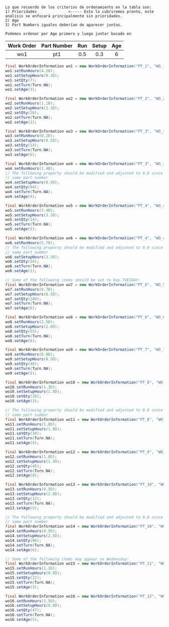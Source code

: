     Lo que recuerdo de los criterios de ordenamiento en la tabla son:
    1) Prioridades              <----- Esto lo cubriremos pronto, este análisis se enfocará principalmente sin prioridades.
    2) Age
    3) Part Numbers iguales deberían de aparecer juntas. 

    Podemos ordenar por Age primero y luego juntar basado en 

|Work Order|Part Number|Run|Setup|Age|
|:----------:|:-----:|:---:|:-----:|:---:|
|wo1       | pt1       |0.5|0.3|6|

```java
final WorkOrderInformation wo1 = new WorkOrderInformation("PT_1", "WO_1");
wo1.setRunHours(4.2D);
wo1.setSetupHours(0.3D);
wo1.setQty(7);
wo1.setTurn(Turn.NA);
wo1.setAge(3);
```

```java
final WorkOrderInformation wo2 = new WorkOrderInformation("PT_2", "WO_2");
wo2.setRunHours(1.1D);
wo2.setSetupHours(2.3D);
wo2.setQty(20);
wo2.setTurn(Turn.NA);
wo2.setAge(2);
```

```java
final WorkOrderInformation wo3 = new WorkOrderInformation("PT_3", "WO_3");
wo3.setRunHours(0.2D);
wo3.setSetupHours(0.5D);
wo3.setQty(14);
wo3.setTurn(Turn.NA);
wo3.setAge(6);
```

```java
final WorkOrderInformation wo4 = new WorkOrderInformation("PT_3", "WO_3");
wo4.setRunHours(1.4D);
// The following property should be modified and adjusted to 0.0 since the previous item shares the
// same part number
wo4.setSetupHours(0.5D);
wo4.setQty(94);
wo4.setTurn(Turn.NA);
wo4.setAge(4);
```

```java
final WorkOrderInformation wo5 = new WorkOrderInformation("PT_4", "WO_4");
wo5.setRunHours(3.4D);
wo5.setSetupHours(3.3D);
wo5.setQty(14);
wo5.setTurn(Turn.NA);
wo5.setAge(5);
```

```java
final WorkOrderInformation wo6 = new WorkOrderInformation("PT_4", "WO_4");
wo6.setRunHours(5.7D);
// The following property should be modified and adjusted to 0.0 since the previous item shares the
// same part number
wo6.setSetupHours(3.3D);
wo6.setQty(24);
wo6.setTurn(Turn.NA);
wo6.setAge(1);
```

```java
// Some of the following items should be set to Day.TUESDAY:
final WorkOrderInformation wo7 = new WorkOrderInformation("PT_5", "WO_5");
wo7.setRunHours(0.7D);
wo7.setSetupHours(0.5D);
wo7.setQty(240);
wo7.setTurn(Turn.NA);
wo7.setAge(6);
```

```java
final WorkOrderInformation wo8 = new WorkOrderInformation("PT_6", "WO_6");
wo8.setRunHours(2.5D);
wo8.setSetupHours(2.0D);
wo8.setQty(55);
wo8.setTurn(Turn.NA);
wo8.setAge(8);
```

```java
final WorkOrderInformation wo9 = new WorkOrderInformation("PT_7", "WO_7");
wo9.setRunHours(0.8D);
wo9.setSetupHours(0.5D);
wo9.setQty(40);
wo9.setTurn(Turn.NA);
wo9.setAge(5);
```

```java
final WorkOrderInformation wo10 = new WorkOrderInformation("PT_8", "WO_8");
wo10.setRunHours(1.3D);
wo10.setSetupHours(1.0D);
wo10.setQty(39);
wo10.setAge(3);
```

```java
// The following property should be modified and adjusted to 0.0 since the previous item shares the
// same part number
final WorkOrderInformation wo11 = new WorkOrderInformation("PT_8", "WO_8");
wo11.setRunHours(1.0D);
wo11.setSetupHours(1.0D);
wo11.setQty(30);
wo11.setTurn(Turn.NA);
wo11.setAge(4);
```

```java
final WorkOrderInformation wo12 = new WorkOrderInformation("PT_9", "WO_9");
wo12.setRunHours(1.0D);
wo12.setSetupHours(1.5D);
wo12.setQty(45);
wo12.setTurn(Turn.NA);
wo12.setAge(8);
```

```java
final WorkOrderInformation wo13 = new WorkOrderInformation("PT_10", "WO_10");
wo13.setRunHours(0.5D);
wo13.setSetupHours(2.0D);
wo13.setQty(12);
wo13.setTurn(Turn.NA);
wo13.setAge(5);
```

```java
// The following property should be modified and adjusted to 0.0 since the previous item shares the
// same part number
final WorkOrderInformation wo14 = new WorkOrderInformation("PT_10", "WO_11");
wo14.setRunHours(0.5D);
wo14.setSetupHours(2.5D);
wo14.setQty(96);
wo14.setTurn(Turn.NA);
wo14.setAge(6);
```

```java
// Some of the following items may appear on Wednesday:
final WorkOrderInformation wo15 = new WorkOrderInformation("PT_11", "WO_12");
wo15.setRunHours(1.1D);
wo15.setSetupHours(0.8D);
wo15.setQty(22);
wo15.setTurn(Turn.NA);  
wo15.setAge(3);
```

```java
final WorkOrderInformation wo16 = new WorkOrderInformation("PT_12", "WO_13");
wo16.setRunHours(1.5D);
wo16.setSetupHours(0.8D);
wo16.setQty(47);
wo16.setTurn(Turn.NA);
wo16.setAge(5);
```